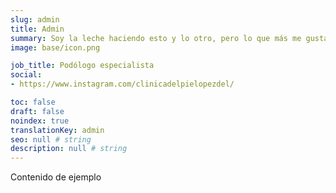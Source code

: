 ```yaml
---
slug: admin
title: Admin
summary: Soy la leche haciendo esto y lo otro, pero lo que más me gusta es scribir cosas sin sentido para rellenar cosas de ejemplo.
image: base/icon.png

job_title: Podólogo especialista
social:
- https://www.instagram.com/clinicadelpielopezdel/

toc: false
draft: false
noindex: true
translationKey: admin
seo: null # string
description: null # string
---
```

Contenido de ejemplo